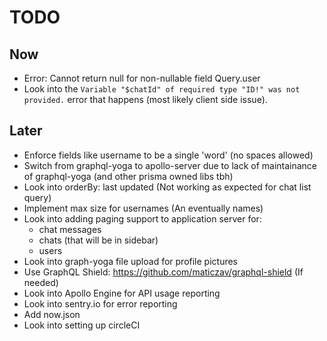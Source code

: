 # TODO

## Now

- Error: Cannot return null for non-nullable field Query.user
- Look into the `Variable "$chatId" of required type "ID!" was not provided.`
  error that happens (most likely client side issue).

## Later

- Enforce fields like username to be a single 'word' (no spaces allowed)
- Switch from graphql-yoga to apollo-server due to lack of maintainance of
  graphql-yoga (and other prisma owned libs tbh)
- Look into orderBy: last updated (Not working as expected for chat list query)
- Implement max size for usernames (An eventually names)
- Look into adding paging support to application server for:
  - chat messages
  - chats (that will be in sidebar)
  - users
- Look into graph-yoga file upload for profile pictures
- Use GraphQL Shield: https://github.com/maticzav/graphql-shield (If needed)
- Look into Apollo Engine for API usage reporting
- Look into sentry.io for error reporting
- Add now.json
- Look into setting up circleCI
